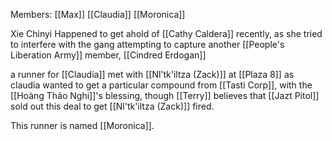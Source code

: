 Members:
[[Max]]
[[Claudia]]
[[Moronica]]

Xie Chinyi
Happened to get ahold of [[Cathy Caldera]] recently, as she tried to interfere with the gang attempting to capture another [[People's Liberation Army]] member, [[Cindred Erdogan]]

a runner for [[Claudia]] met with [[Nl'tk'iltza (Zack)]] at [[Plaza 8]] as claudia wanted to get a particular compound from [[Tasti Corp]], with the [[Hoàng Thảo Nghi]]'s blessing, though [[Terry]] believes that [[Jazt Pitol]] sold out this deal to get [[Nl'tk'iltza (Zack)]] fired.

This runner is named [[Moronica]].